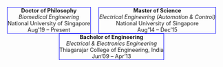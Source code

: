 <style>
.container {
  display: flex;
  width: 100%;
  flex-wrap: wrap;
  align-items: flex-start;
  justify-content: space-around;
}

/* @media (max-width: 800px) {
  .container {
    flex-direction: column;
    align-items: center;
  } */
}
  
.text {
  padding-left: 5px;
  padding-right: 5px;
}
</style>

<div class="container" style="font-size:90%;">
      <div class="text" align="center" style="border: 1px solid blue">
        <b>Doctor of Philosophy</b><br>
        <i>Biomedical Engineering</i><br>
        National University of Singapore<br>
        Aug’19 – Present
      </div>
      <div class="text" align="center" style="border: 1px solid blue">
        <b>Master of Science</b><br>
        <i>Electrical Engineering (Automation & Control)</i><br>
        National University of Singapore<br>
        Aug’14 – Dec’15
      </div>
      <div class="text" align="center" style="border: 1px solid blue">
        <b>Bachelor of Engineering</b><br>
        <i>Electrical & Electronics Engineering</i><br>
        Thiagarajar College of Engineering, India<br>
        Jun’09 – Apr’13
      </div>
</div>

